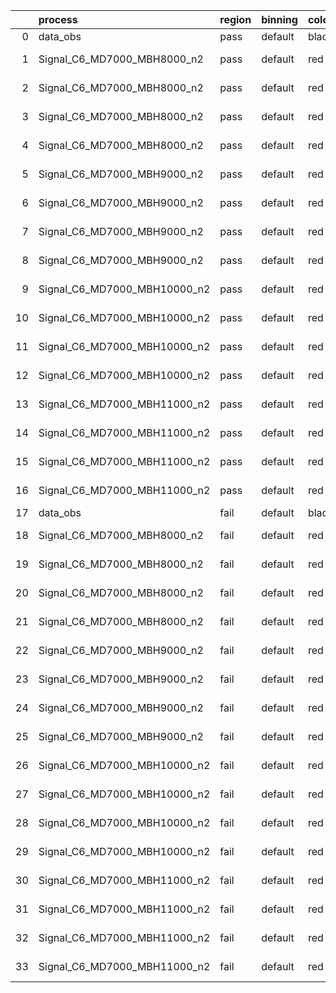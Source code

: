 |    | process                      | region   | binning   | color   | process_type   |   scale | variation   | source_filename                                                       | source_histname    | alias                        | title     |   combine_idx |     lnN |   shapes | syst_type   | direction   | variation_alias   |
|---:|:-----------------------------|:---------|:----------|:--------|:---------------|--------:|:------------|:----------------------------------------------------------------------|:-------------------|:-----------------------------|:----------|--------------:|--------:|---------:|:------------|:------------|:------------------|
|  0 | data_obs                     | pass     | default   | black   | DATA           |       1 | nominal     | ./histograms_for_2DAlphabet_v18//BH_Data.root                         | hpass              | Data                         | Data      |           nan | nan     |      nan | nan         | nan         | nan               |
|  1 | Signal_C6_MD7000_MBH8000_n2  | pass     | default   | red     | SIGNAL         |       1 | lumi        | ./histograms_for_2DAlphabet_v18//BH_Signal_C6_MD7000_MBH8000_n2.root  | hpass              | Signal_C6_MD7000_MBH8000_n2  | BH signal |           nan |   1.016 |      nan | lnN         | nan         | nan               |
|  2 | Signal_C6_MD7000_MBH8000_n2  | pass     | default   | red     | SIGNAL         |       1 | SVM         | ./histograms_for_2DAlphabet_v18//BH_Signal_C6_MD7000_MBH8000_n2.root  | hpass_SVMsyst_up   | Signal_C6_MD7000_MBH8000_n2  | BH signal |           nan | nan     |        1 | shapes      | Up          | SVMsyst           |
|  3 | Signal_C6_MD7000_MBH8000_n2  | pass     | default   | red     | SIGNAL         |       1 | SVM         | ./histograms_for_2DAlphabet_v18//BH_Signal_C6_MD7000_MBH8000_n2.root  | hpass_SVMsyst_down | Signal_C6_MD7000_MBH8000_n2  | BH signal |           nan | nan     |        1 | shapes      | Down        | SVMsyst           |
|  4 | Signal_C6_MD7000_MBH8000_n2  | pass     | default   | red     | SIGNAL         |       1 | nominal     | ./histograms_for_2DAlphabet_v18//BH_Signal_C6_MD7000_MBH8000_n2.root  | hpass              | Signal_C6_MD7000_MBH8000_n2  | BH signal |           nan | nan     |      nan | nan         | nan         | nan               |
|  5 | Signal_C6_MD7000_MBH9000_n2  | pass     | default   | red     | SIGNAL         |       1 | lumi        | ./histograms_for_2DAlphabet_v18//BH_Signal_C6_MD7000_MBH9000_n2.root  | hpass              | Signal_C6_MD7000_MBH9000_n2  | BH signal |           nan |   1.016 |      nan | lnN         | nan         | nan               |
|  6 | Signal_C6_MD7000_MBH9000_n2  | pass     | default   | red     | SIGNAL         |       1 | SVM         | ./histograms_for_2DAlphabet_v18//BH_Signal_C6_MD7000_MBH9000_n2.root  | hpass_SVMsyst_up   | Signal_C6_MD7000_MBH9000_n2  | BH signal |           nan | nan     |        1 | shapes      | Up          | SVMsyst           |
|  7 | Signal_C6_MD7000_MBH9000_n2  | pass     | default   | red     | SIGNAL         |       1 | SVM         | ./histograms_for_2DAlphabet_v18//BH_Signal_C6_MD7000_MBH9000_n2.root  | hpass_SVMsyst_down | Signal_C6_MD7000_MBH9000_n2  | BH signal |           nan | nan     |        1 | shapes      | Down        | SVMsyst           |
|  8 | Signal_C6_MD7000_MBH9000_n2  | pass     | default   | red     | SIGNAL         |       1 | nominal     | ./histograms_for_2DAlphabet_v18//BH_Signal_C6_MD7000_MBH9000_n2.root  | hpass              | Signal_C6_MD7000_MBH9000_n2  | BH signal |           nan | nan     |      nan | nan         | nan         | nan               |
|  9 | Signal_C6_MD7000_MBH10000_n2 | pass     | default   | red     | SIGNAL         |       1 | lumi        | ./histograms_for_2DAlphabet_v18//BH_Signal_C6_MD7000_MBH10000_n2.root | hpass              | Signal_C6_MD7000_MBH10000_n2 | BH signal |           nan |   1.016 |      nan | lnN         | nan         | nan               |
| 10 | Signal_C6_MD7000_MBH10000_n2 | pass     | default   | red     | SIGNAL         |       1 | SVM         | ./histograms_for_2DAlphabet_v18//BH_Signal_C6_MD7000_MBH10000_n2.root | hpass_SVMsyst_up   | Signal_C6_MD7000_MBH10000_n2 | BH signal |           nan | nan     |        1 | shapes      | Up          | SVMsyst           |
| 11 | Signal_C6_MD7000_MBH10000_n2 | pass     | default   | red     | SIGNAL         |       1 | SVM         | ./histograms_for_2DAlphabet_v18//BH_Signal_C6_MD7000_MBH10000_n2.root | hpass_SVMsyst_down | Signal_C6_MD7000_MBH10000_n2 | BH signal |           nan | nan     |        1 | shapes      | Down        | SVMsyst           |
| 12 | Signal_C6_MD7000_MBH10000_n2 | pass     | default   | red     | SIGNAL         |       1 | nominal     | ./histograms_for_2DAlphabet_v18//BH_Signal_C6_MD7000_MBH10000_n2.root | hpass              | Signal_C6_MD7000_MBH10000_n2 | BH signal |           nan | nan     |      nan | nan         | nan         | nan               |
| 13 | Signal_C6_MD7000_MBH11000_n2 | pass     | default   | red     | SIGNAL         |       1 | lumi        | ./histograms_for_2DAlphabet_v18//BH_Signal_C6_MD7000_MBH11000_n2.root | hpass              | Signal_C6_MD7000_MBH11000_n2 | BH signal |           nan |   1.016 |      nan | lnN         | nan         | nan               |
| 14 | Signal_C6_MD7000_MBH11000_n2 | pass     | default   | red     | SIGNAL         |       1 | SVM         | ./histograms_for_2DAlphabet_v18//BH_Signal_C6_MD7000_MBH11000_n2.root | hpass_SVMsyst_up   | Signal_C6_MD7000_MBH11000_n2 | BH signal |           nan | nan     |        1 | shapes      | Up          | SVMsyst           |
| 15 | Signal_C6_MD7000_MBH11000_n2 | pass     | default   | red     | SIGNAL         |       1 | SVM         | ./histograms_for_2DAlphabet_v18//BH_Signal_C6_MD7000_MBH11000_n2.root | hpass_SVMsyst_down | Signal_C6_MD7000_MBH11000_n2 | BH signal |           nan | nan     |        1 | shapes      | Down        | SVMsyst           |
| 16 | Signal_C6_MD7000_MBH11000_n2 | pass     | default   | red     | SIGNAL         |       1 | nominal     | ./histograms_for_2DAlphabet_v18//BH_Signal_C6_MD7000_MBH11000_n2.root | hpass              | Signal_C6_MD7000_MBH11000_n2 | BH signal |           nan | nan     |      nan | nan         | nan         | nan               |
| 17 | data_obs                     | fail     | default   | black   | DATA           |       1 | nominal     | ./histograms_for_2DAlphabet_v18//BH_Data.root                         | hfail              | Data                         | Data      |           nan | nan     |      nan | nan         | nan         | nan               |
| 18 | Signal_C6_MD7000_MBH8000_n2  | fail     | default   | red     | SIGNAL         |       1 | lumi        | ./histograms_for_2DAlphabet_v18//BH_Signal_C6_MD7000_MBH8000_n2.root  | hfail              | Signal_C6_MD7000_MBH8000_n2  | BH signal |           nan |   1.016 |      nan | lnN         | nan         | nan               |
| 19 | Signal_C6_MD7000_MBH8000_n2  | fail     | default   | red     | SIGNAL         |       1 | SVM         | ./histograms_for_2DAlphabet_v18//BH_Signal_C6_MD7000_MBH8000_n2.root  | hfail_SVMsyst_up   | Signal_C6_MD7000_MBH8000_n2  | BH signal |           nan | nan     |        1 | shapes      | Up          | SVMsyst           |
| 20 | Signal_C6_MD7000_MBH8000_n2  | fail     | default   | red     | SIGNAL         |       1 | SVM         | ./histograms_for_2DAlphabet_v18//BH_Signal_C6_MD7000_MBH8000_n2.root  | hfail_SVMsyst_down | Signal_C6_MD7000_MBH8000_n2  | BH signal |           nan | nan     |        1 | shapes      | Down        | SVMsyst           |
| 21 | Signal_C6_MD7000_MBH8000_n2  | fail     | default   | red     | SIGNAL         |       1 | nominal     | ./histograms_for_2DAlphabet_v18//BH_Signal_C6_MD7000_MBH8000_n2.root  | hfail              | Signal_C6_MD7000_MBH8000_n2  | BH signal |           nan | nan     |      nan | nan         | nan         | nan               |
| 22 | Signal_C6_MD7000_MBH9000_n2  | fail     | default   | red     | SIGNAL         |       1 | lumi        | ./histograms_for_2DAlphabet_v18//BH_Signal_C6_MD7000_MBH9000_n2.root  | hfail              | Signal_C6_MD7000_MBH9000_n2  | BH signal |           nan |   1.016 |      nan | lnN         | nan         | nan               |
| 23 | Signal_C6_MD7000_MBH9000_n2  | fail     | default   | red     | SIGNAL         |       1 | SVM         | ./histograms_for_2DAlphabet_v18//BH_Signal_C6_MD7000_MBH9000_n2.root  | hfail_SVMsyst_up   | Signal_C6_MD7000_MBH9000_n2  | BH signal |           nan | nan     |        1 | shapes      | Up          | SVMsyst           |
| 24 | Signal_C6_MD7000_MBH9000_n2  | fail     | default   | red     | SIGNAL         |       1 | SVM         | ./histograms_for_2DAlphabet_v18//BH_Signal_C6_MD7000_MBH9000_n2.root  | hfail_SVMsyst_down | Signal_C6_MD7000_MBH9000_n2  | BH signal |           nan | nan     |        1 | shapes      | Down        | SVMsyst           |
| 25 | Signal_C6_MD7000_MBH9000_n2  | fail     | default   | red     | SIGNAL         |       1 | nominal     | ./histograms_for_2DAlphabet_v18//BH_Signal_C6_MD7000_MBH9000_n2.root  | hfail              | Signal_C6_MD7000_MBH9000_n2  | BH signal |           nan | nan     |      nan | nan         | nan         | nan               |
| 26 | Signal_C6_MD7000_MBH10000_n2 | fail     | default   | red     | SIGNAL         |       1 | lumi        | ./histograms_for_2DAlphabet_v18//BH_Signal_C6_MD7000_MBH10000_n2.root | hfail              | Signal_C6_MD7000_MBH10000_n2 | BH signal |           nan |   1.016 |      nan | lnN         | nan         | nan               |
| 27 | Signal_C6_MD7000_MBH10000_n2 | fail     | default   | red     | SIGNAL         |       1 | SVM         | ./histograms_for_2DAlphabet_v18//BH_Signal_C6_MD7000_MBH10000_n2.root | hfail_SVMsyst_up   | Signal_C6_MD7000_MBH10000_n2 | BH signal |           nan | nan     |        1 | shapes      | Up          | SVMsyst           |
| 28 | Signal_C6_MD7000_MBH10000_n2 | fail     | default   | red     | SIGNAL         |       1 | SVM         | ./histograms_for_2DAlphabet_v18//BH_Signal_C6_MD7000_MBH10000_n2.root | hfail_SVMsyst_down | Signal_C6_MD7000_MBH10000_n2 | BH signal |           nan | nan     |        1 | shapes      | Down        | SVMsyst           |
| 29 | Signal_C6_MD7000_MBH10000_n2 | fail     | default   | red     | SIGNAL         |       1 | nominal     | ./histograms_for_2DAlphabet_v18//BH_Signal_C6_MD7000_MBH10000_n2.root | hfail              | Signal_C6_MD7000_MBH10000_n2 | BH signal |           nan | nan     |      nan | nan         | nan         | nan               |
| 30 | Signal_C6_MD7000_MBH11000_n2 | fail     | default   | red     | SIGNAL         |       1 | lumi        | ./histograms_for_2DAlphabet_v18//BH_Signal_C6_MD7000_MBH11000_n2.root | hfail              | Signal_C6_MD7000_MBH11000_n2 | BH signal |           nan |   1.016 |      nan | lnN         | nan         | nan               |
| 31 | Signal_C6_MD7000_MBH11000_n2 | fail     | default   | red     | SIGNAL         |       1 | SVM         | ./histograms_for_2DAlphabet_v18//BH_Signal_C6_MD7000_MBH11000_n2.root | hfail_SVMsyst_up   | Signal_C6_MD7000_MBH11000_n2 | BH signal |           nan | nan     |        1 | shapes      | Up          | SVMsyst           |
| 32 | Signal_C6_MD7000_MBH11000_n2 | fail     | default   | red     | SIGNAL         |       1 | SVM         | ./histograms_for_2DAlphabet_v18//BH_Signal_C6_MD7000_MBH11000_n2.root | hfail_SVMsyst_down | Signal_C6_MD7000_MBH11000_n2 | BH signal |           nan | nan     |        1 | shapes      | Down        | SVMsyst           |
| 33 | Signal_C6_MD7000_MBH11000_n2 | fail     | default   | red     | SIGNAL         |       1 | nominal     | ./histograms_for_2DAlphabet_v18//BH_Signal_C6_MD7000_MBH11000_n2.root | hfail              | Signal_C6_MD7000_MBH11000_n2 | BH signal |           nan | nan     |      nan | nan         | nan         | nan               |